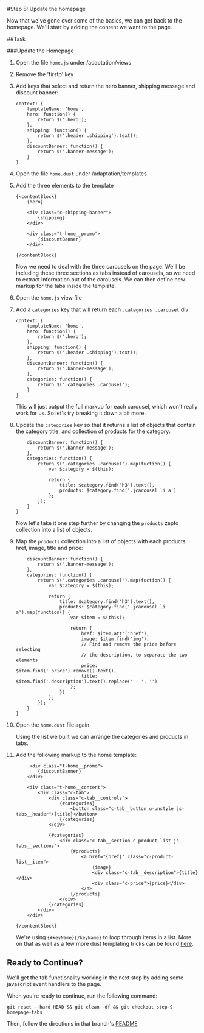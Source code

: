 #Step 8: Update the homepage

Now that we've gone over some of the basics, we can get back to the homepage. We'll start by adding the content we want to the page. 


##Task

###Update the Homepage

1. Open the file `home.js` under /adaptation/views
2. Remove the 'firstp' key
3. Add keys that select and return the hero banner, shipping message and discount banner:

    ```
    context: {
        templateName: 'home',
        hero: function() {
            return $('.hero');
        },
        shipping: function() {
            return $('.header .shipping').text();
        },
        discountBanner: function() {
            return $('.banner-message');
        }
    }
    ```

4. Open the file `home.dust` under /adaptation/templates
5. Add the three elements to the template

    ```
    {<contentBlock}
        {hero}

        <div class="c-shipping-banner">
            {shipping}
        </div>

        <div class="t-home__promo">
            {discountBanner}
        </div>

    {/contentBlock}
    ```

    Now we need to deal with the three carousels on the page. We'll be including these three sections as tabs instead of carousels, so we need to extract information out of the carousels. We can then define new markup for the tabs inside the template.

6. Open the `home.js` view file
7. Add a `categories` key that will return each `.categories .carousel` div

    ```
    context: {
        templateName: 'home',
        hero: function() {
            return $('.hero');
        },
        shipping: function() {
            return $('.header .shipping').text();
        },
        discountBanner: function() {
            return $('.banner-message');
        },
        categories: function() {
            return $('.categories .carousel');
        }
    }
    ```

    This will just output the full markup for each carousel, which won't really work for us. So let's try breaking it down a bit more.

8. Update the `categories` key so that it returns a list of objects that contain the category title, and collection of products for the category:

    ```
        discountBanner: function() {
            return $('.banner-message');
        },
        categories: function() {
            return $('.categories .carousel').map(fuction() {
                var $category = $(this);

                return {
                    title: $category.find('h3').text(),
                    products: $category.find('.jcarousel li a')
                };
            });
        }
    }
    ```

    Now let's take it one step further by changing the `products` zepto collection into a list of objects.

9. Map the `products` collection into a list of objects with each products href, image, title and price:

    ```
        discountBanner: function() {
            return $('.banner-message');
        },
        categories: function() {
            return $('.categories .carousel').map(fuction() {
                var $category = $(this);

                return {
                    title: $category.find('h3').text(),
                    products: $category.find('.jcarousel li a').map(function() {
                        var $item = $(this);

                        return {
                            href: $item.attr('href'),
                            image: $item.find('img'),
                            // Find and remove the price before selecting
                            // the description, to separate the two elements
                            price: $item.find('.price').remove().text(),
                            title: $item.find('.description').text().replace(' - ', '')
                        };
                    })
                };
            });
        }
    }
    ```

10. Open the `home.dust` file again

    Using the list we built we can arrange the categories and products in tabs.

11. Add the following markup to the home template:

    ```
         <div class="t-home__promo">
            {discountBanner}
        </div>

        <div class="t-home__content">
            <div class="c-tab">
                <div class="c-tab__controls">
                    {#categories}
                        <button class="c-tab__button u-unstyle js-tabs__header">{title}</button>
                    {/categories}
                </div>

                {#categories}
                    <div class="c-tab__section c-product-list js-tabs__sections">
                        {#products}
                            <a href="{href}" class="c-product-list__item">
                                {image}
                                <div class="c-tab__description">{title}</div>
                                <div class="c-price">{price}</div>
                            </a>
                        {/products}
                    </div>
                {/categories}
            </div>
        </div>

    {/contentBlock}
    ```

    We're using `{#keyName}{/keyName}` to loop through items in a list. More on that as well as a few more dust templating tricks can be found [here](https://cloud.mobify.com/docs/adaptivejs/adapting/dustjs-cheat-sheet).



## Ready to Continue?

We'll get the tab functionality working in the next step by adding some javascript event handlers to the page.

When you're ready to continue, run the following command:

```
git reset --hard HEAD && git clean -df && git checkout step-9-homepage-tabs
```

Then, follow the directions in that branch's [README](https://github.com/mobify/workshop--adaptivejs-site/blob/step-9-homepage-tabs/README.md)